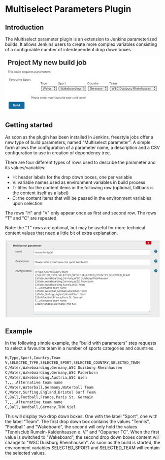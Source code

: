 # Multiselect Parameters Plugin

## Introduction

The Multiselect parameter plugin is an extension to Jenkins parameterized builds. It allows Jenkins users to 
create more complex variables consisting of a configurable number of interdependent drop down boxes.

![Example select boxes](images/sample_build.png)

## Getting started

As soon as the plugin has been installed in Jenkins, freestyle jobs offer a new type of build parameters, 
named "Multiselect parameter". A simple form allows the configuration of a parameter name, a description
and a CSV configuration to use in creation of dependency tree.

There are four different types of rows used to describe the parameter and its values/variables:

* H: header labels for the drop down boxes, one per variable
* V: variable names used as environment variables in build process
* T: titles for the content items in the following row (optional, fallback is the content itself as a label)
* C: the content items that will be passed in the environment variables upon selection

The rows "H" and "V" only appear once as first and second row. The rows "T" and "C" are repeated.

Note: the "T" rows are optional, but may be useful for more technical content values that need a little bit of extra explanation.

![Example configuration](images/sample_configuration.png)

## Example 

In the following simple example, the "build with parameters" step requests to select a favourite team in
a number of sports categories and countries.
 
```csv
H,Type,Sport,Country,Team
V,SELECTED_TYPE,SELECTED_SPORT,SELECTED_COUNTRY,SELECTED_TEAM
C,Water,Wakeboarding,Germany,WSC Duisburg Rheinhausen
C,Water,Wakeboarding,Germany,WSC Paderborn
C,Water,Wakeboarding,Austria,WSC Wien
T,,,,Alternative team name
C,Water,Waterball,Germany,Waterball Team
C,Water,Surfing,England,Bristol Surf Team
C,Ball,Football,France,Paris St. Germain
T,,,,Alternative team name
C,Ball,Handball,Germany,THW Kiel
```

This will display two drop down boxes. One with the label "Sport", one with the label "Team".
The first drop down box contains the values "Tennis", "Football" and "Wakeboard", the second will only hold the values "Tennisclub Rumeln-Kaldenhausen e. V." and "Oppumer TC".
When the first value is switched to "Wakeboard", the second drop down boxes content will change to "WSC Duisburg Rheinhausen".
As soon as the build is started, the environment variables SELECTED_SPORT and SELECTED_TEAM will contain the selected values.

